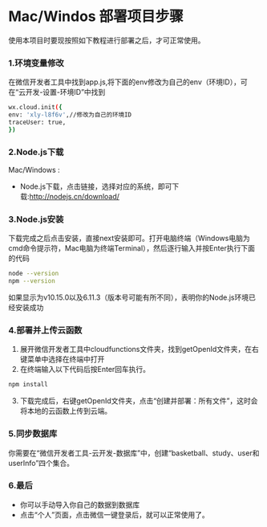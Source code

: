 # Mac/Windos 部署项目步骤
使用本项目时要现按照如下教程进行部署之后，才可正常使用。

### 1.环境变量修改
在微信开发者工具中找到app.js,将下面的env修改为自己的env（环境ID），可在“云开发-设置-环境ID”中找到
```bash
wx.cloud.init({
env: 'xly-l8f6v',//修改为自己的环境ID
traceUser: true,
})
```

### 2.Node.js下载
Mac/Windows :
- Node.js下载，点击链接，选择对应的系统，即可下载:http://nodejs.cn/download/

### 3.Node.js安装
下载完成之后点击安装，直接next安装即可。打开电脑终端（Windows电脑为cmd命令提示符，Mac电脑为终端Terminal），然后逐行输入并按Enter执行下面的代码
```bash
node --version
npm --version
```
如果显示为v10.15.0以及6.11.3（版本号可能有所不同），表明你的Node.js环境已经安装成功


### 4.部署并上传云函数
1. 展开微信开发者工具中cloudfunctions文件夹，找到getOpenId文件夹，在右键菜单中选择在终端中打开
2. 在终端输入以下代码后按Enter回车执行。
```bash
npm install
```
3. 下载完成后，右键getOpenId文件夹，点击“创建并部署：所有文件”，这时会将本地的云函数上传到云端。

### 5.同步数据库
你需要在“微信开发者工具-云开发-数据库”中，创建“basketball、study、user和userInfo”四个集合。

### 6.最后
- 你可以手动导入你自己的数据到数据库
- 点击“个人”页面，点击微信一键登录后，就可以正常使用了。


